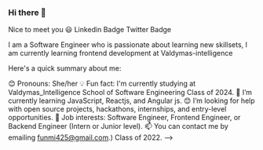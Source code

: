 ### Hi there 👋

Nice to meet you 😃
Linkedin Badge Twitter Badge

I am a Software Engineer who is passionate about learning new skillsets, I am currently learning frontend development at Valdymas-intelligence

Here's a quick summary about me:

😊 Pronouns: She/her
💡 Fun fact: I'm currently studying at Valdymas_Intelligence School of Software Engineering Class of 2024.
🌱 I’m currently learning JavaScript, Reactjs, and Angular js.
😊 I’m looking for help with open source projects, hackathons, internships, and entry-level opportunities.
💼 Job interests: Software Engineer, Frontend Engineer, or Backend Engineer (Intern or Junior level).
📫 You can contact me by emailing funmi425@gmail.com.) Class of 2022.
-->
